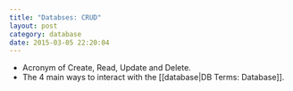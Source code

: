 ```yaml
---
title: "Databses: CRUD" 
layout: post
category: database
date: 2015-03-05 22:20:04 
---
```


- Acronym of Create, Read, Update and Delete.
- The 4 main ways to interact with the [[database|DB Terms: Database]].